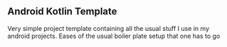 Android Kotlin Template
---

Very simple project template containing all the usual stuff I use in my android projects. Eases of
the usual boiler plate setup that one has to go
